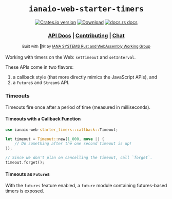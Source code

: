 <div align="center">

  <h1><code>ianaio-web-starter-timers</code></h1>

  <p>
    <a href="https://crates.io/crates/ianaio-web-starter-timers"><img src="https://img.shields.io/crates/v/ianaio-web-starter-timers.svg?style=flat-square" alt="Crates.io version" /></a>
    <a href="https://crates.io/crates/ianaio-web-starter-timers"><img src="https://img.shields.io/crates/d/ianaio-web-starter-timers.svg?style=flat-square" alt="Download" /></a>
    <a href="https://docs.rs/ianaio-web-starter-timers"><img src="https://img.shields.io/badge/docs-latest-blue.svg?style=flat-square" alt="docs.rs docs" /></a>
  </p>

  <h3>
    <a href="https://docs.iana.io/ianaio-web-starter-timers">API Docs</a>
    <span> | </span>
    <a href="https://github.com/ianaio/ianaio-web-starter/blob/main/CONTRIBUTING.md">Contributing</a>
    <span> | </span>
    <a href="https://discordapp.com/channels/1111111111111111111/111111111111">Chat</a>
  </h3>

  <sub>Built with 🦀🕸 by <a href="https://rustwasm.iana.io/">IANA SYSTEMS Rust and WebAssembly Working Group</a></sub>
</div>


Working with timers on the Web: `setTimeout` and `setInterval`.

These APIs come in two flavors:

1. a callback style (that more directly mimics the JavaScript APIs), and
2. a `Future`s and `Stream`s API.

### Timeouts

Timeouts fire once after a period of time (measured in milliseconds).

#### Timeouts with a Callback Function

```rust
use ianaio-web-starter_timers::callback::Timeout;

let timeout = Timeout::new(1_000, move || {
    // Do something after the one second timeout is up!
});

// Since we don't plan on cancelling the timeout, call `forget`.
timeout.forget();
```

#### Timeouts as `Future`s

With the `futures` feature enabled, a `future` module containing futures-based
timers is exposed.

